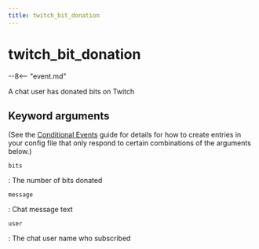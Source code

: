 ```yaml
---
title: twitch_bit_donation
---
```


# twitch_bit_donation


--8<-- "event.md"

A chat user has donated bits on Twitch

## Keyword arguments

(See the [Conditional Events](overview/conditional.md)
guide for details for how to create entries in your config file that
only respond to certain combinations of the arguments below.)

`bits`

:   The number of bits donated

`message`

:   Chat message text

`user`

:   The chat user name who subscribed
